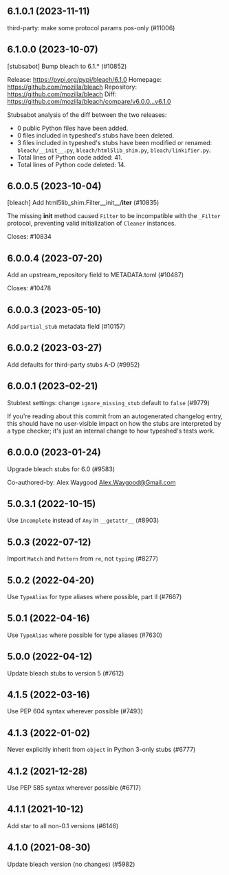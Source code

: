 ## 6.1.0.1 (2023-11-11)

third-party: make some protocol params pos-only (#11006)

## 6.1.0.0 (2023-10-07)

[stubsabot] Bump bleach to 6.1.* (#10852)

Release: https://pypi.org/pypi/bleach/6.1.0
Homepage: https://github.com/mozilla/bleach
Repository: https://github.com/mozilla/bleach
Diff: https://github.com/mozilla/bleach/compare/v6.0.0...v6.1.0

Stubsabot analysis of the diff between the two releases:
 - 0 public Python files have been added.
 - 0 files included in typeshed's stubs have been deleted.
 - 3 files included in typeshed's stubs have been modified or renamed: `bleach/__init__.py`, `bleach/html5lib_shim.py`, `bleach/linkifier.py`.
 - Total lines of Python code added: 41.
 - Total lines of Python code deleted: 14.

## 6.0.0.5 (2023-10-04)

[bleach] Add html5lib_shim.Filter__init__/__iter__ (#10835)

The missing __init__ method caused `Filter` to be incompatible
with the `_Filter` protocol, preventing valid initialization of
`Cleaner` instances.

Closes: #10834

## 6.0.0.4 (2023-07-20)

Add an upstream_repository field to METADATA.toml (#10487)

Closes: #10478

## 6.0.0.3 (2023-05-10)

Add `partial_stub` metadata field (#10157)

## 6.0.0.2 (2023-03-27)

Add defaults for third-party stubs A-D (#9952)

## 6.0.0.1 (2023-02-21)

Stubtest settings: change `ignore_missing_stub` default to `false` (#9779)

If you're reading about this commit from an autogenerated changelog entry, this should have no user-visible impact on how the stubs are interpreted by a type checker; it's just an internal change to how typeshed's tests work.

## 6.0.0.0 (2023-01-24)

Upgrade bleach stubs for 6.0 (#9583)

Co-authored-by: Alex Waygood <Alex.Waygood@Gmail.com>

## 5.0.3.1 (2022-10-15)

Use `Incomplete` instead of `Any` in `__getattr__` (#8903)

## 5.0.3 (2022-07-12)

Import `Match` and `Pattern` from `re`, not `typing` (#8277)

## 5.0.2 (2022-04-20)

Use `TypeAlias` for type aliases where possible, part II (#7667)

## 5.0.1 (2022-04-16)

Use `TypeAlias` where possible for type aliases (#7630)

## 5.0.0 (2022-04-12)

Update bleach stubs to version 5 (#7612)

## 4.1.5 (2022-03-16)

Use PEP 604 syntax wherever possible (#7493)

## 4.1.3 (2022-01-02)

Never explicitly inherit from `object` in Python 3-only stubs (#6777)

## 4.1.2 (2021-12-28)

Use PEP 585 syntax wherever possible (#6717)

## 4.1.1 (2021-10-12)

Add star to all non-0.1 versions (#6146)

## 4.1.0 (2021-08-30)

Update bleach version (no changes) (#5982)

